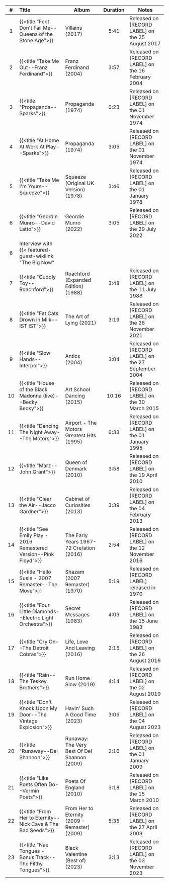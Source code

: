 | #  | Title                                                              | Album                                         | Duration | Notes                                               |
|:--:|:-------------------------------------------------------------------|-----------------------------------------------|:--------:|-----------------------------------------------------|
| 1  | {{<title "Feet Don't Fail Me--Queens of the Stone Age">}}          | Villains (2017)                               |   5:41   | Released on [RECORD LABEL] on the 25 August 2017    |
| 2  | {{<title "Take Me Out--Franz Ferdinand">}}                         | Franz Ferdinand (2004)                        |   3:57   | Released on [RECORD LABEL] on the 16 February 2004  |
| 3  | {{<title "Propaganda--Sparks">}}                                   | Propaganda (1974)                             |   0:23   | Released on [RECORD LABEL] on the 01 November 1974  |
| 4  | {{<title "At Home At Work At Play--Sparks">}}                      | Propaganda (1974)                             |   3:05   | Released on [RECORD LABEL] on the 01 November 1974  |
| 5  | {{<title "Take Me I'm Yours--Squeeze">}}                           | Squeeze (Original UK Version) (1978)          |   3:46   | Released on [RECORD LABEL] on the 01 January 1978   |
| 6  | {{<title "Geordie Munro--David Latto">}}                           | Geordie Munro (2022)                          |   3:05   | Released on [RECORD LABEL] on the 29 July 2022      |
| 6  | Interview with {{< featured-guest-wikilink "The Big Now"           |                                               |          |                                                     |
| 7  | {{<title "Cuddly Toy--Roachford">}}                                | Roachford (Expanded Edition) (1988)           |   3:48   | Released on [RECORD LABEL] on the 11 July 1988      |
| 8  | {{<title "Fat Cats Drown in Milk--IST IST">}}                      | The Art of Lying (2021)                       |   3:19   | Released on [RECORD LABEL] on the 26 November 2021  |
| 9  | {{<title "Slow Hands--Interpol">}}                                 | Antics (2004)                                 |   3:04   | Released on [RECORD LABEL] on the 27 September 2004 |
| 10 | {{<title "House of the Black Madonna (live)--Becky Becky">}}       | Art School Dancing (2015)                     |  10:16   | Released on [RECORD LABEL] on the 30 March 2015     |
| 11 | {{<title "Dancing The Night Away--The Motors">}}                   | Airport - The Motors Greatest Hits (1995)     |   6:33   | Released on [RECORD LABEL] on the 01 January 1995   |
| 12 | {{<title "Marz--John Grant">}}                                     | Queen of Denmark (2010)                       |   3:58   | Released on [RECORD LABEL] on the 19 April 2010     |
| 13 | {{<title "Clear the Air--Jacco Gardner">}}                         | Cabinet of Curiosities (2013)                 |   3:39   | Released on [RECORD LABEL] on the 04 February 2013  |
| 14 | {{<title "See Emily Play - 2016 Remastered Version--Pink Floyd">}} | The Early Years 1967-72 Cre/ation (2016)      |   2:54   | Released on [RECORD LABEL] on the 12 November 2016  |
| 15 | {{<title "Hello Susie - 2007 Remaster--The Move">}}                | Shazam (2007 Remaster) (1970)                 |   5:19   | Released on [RECORD LABEL] released in 1970         |
| 16 | {{<title "Four Little Diamonds--Electric Light Orchestra">}}       | Secret Messages (1983)                        |   4:09   | Released on [RECORD LABEL] on the 15 June 1983      |
| 17 | {{<title "Cry On--The Detroit Cobras">}}                           | Life, Love And Leaving (2016)                 |   2:15   | Released on [RECORD LABEL] on the 26 August 2016    |
| 18 | {{<title "Rain--The Teskey Brothers">}}                            | Run Home Slow (2019)                          |   4:14   | Released on [RECORD LABEL] on the 02 August 2019    |
| 19 | {{<title "Don't Knock Upon My Door--The Vintage Explosion">}}      | Havin' Such A Good Time (2023)                |   3:06   | Released on [RECORD LABEL] on the 04 August 2023    |
| 20 | {{<title "Runaway--Del Shannon">}}                                 | Runaway: The Very Best Of Del Shannon (2009)  |   2:16   | Released on [RECORD LABEL] on the 01 January 2009   |
| 21 | {{<title "Like Poets Often Do--Vermin Poets">}}                    | Poets Of England (2010)                       |   3:18   | Released on [RECORD LABEL] on the 15 March 2010     |
| 22 | {{<title "From Her to Eternity--Nick Cave & The Bad Seeds">}}      | From Her to Eternity (2009 - Remaster) (2009) |   5:35   | Released on [RECORD LABEL] on the 27 April 2009     |
| 23 | {{<title "Nae Tongues - Bonus Track--The Filthy Tongues">}}        | Black Valentine (Best of) (2023)              |   3:13   | Released on [RECORD LABEL] on the 03 November 2023  |

